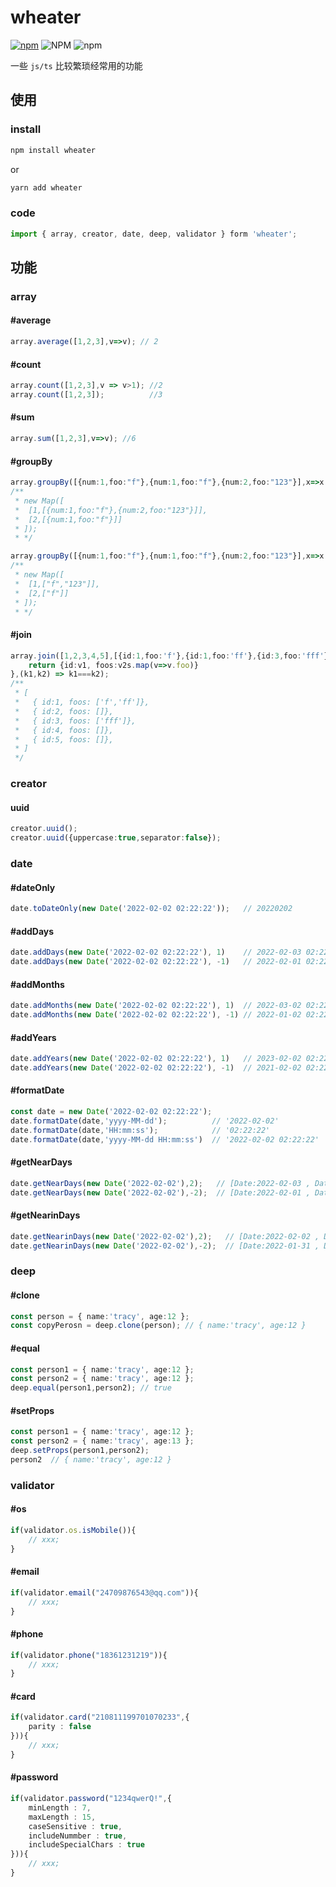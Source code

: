 # wheater
[![npm](https://img.shields.io/npm/v/wheater)](https://www.npmjs.com/package/wheater)
![NPM](https://img.shields.io/npm/l/wheater)
![npm](https://img.shields.io/npm/dw/wheater)

一些 `js/ts` 比较繁琐经常用的功能

## 使用 
### install 
```bash
npm install wheater
```
or

```bash
yarn add wheater
``` 


### code 
``` ts
import { array, creator, date, deep, validator } form 'wheater';
```
## 功能 
### array 
#### #average 
```ts
array.average([1,2,3],v=>v); // 2
```
#### #count
```ts
array.count([1,2,3],v => v>1); //2
array.count([1,2,3]);          //3
```
#### #sum
```ts
array.sum([1,2,3],v=>v); //6
```
#### #groupBy
```ts
array.groupBy([{num:1,foo:"f"},{num:1,foo:"f"},{num:2,foo:"123"}],x=>x.num);
/**
 * new Map([
 *  [1,[{num:1,foo:"f"},{num:2,foo:"123"}]],
 *  [2,[{num:1,foo:"f"}]]
 * ]);
 * */ 

array.groupBy([{num:1,foo:"f"},{num:1,foo:"f"},{num:2,foo:"123"}],x=>x.num,x=>x.foo);
/**
 * new Map([
 *  [1,["f","123"]],
 *  [2,["f"]]
 * ]);
 * */ 
```
#### #join
```ts
array.join([1,2,3,4,5],[{id:1,foo:'f'},{id:1,foo:'ff'},{id:3,foo:'fff'}],x=>x,x=>x.id,(v1,v2s)=>{
    return {id:v1, foos:v2s.map(v=>v.foo)}
},(k1,k2) => k1===k2);
/**
 * [
 *   { id:1, foos: ['f','ff']},
 *   { id:2, foos: []},
 *   { id:3, foos: ['fff']},
 *   { id:4, foos: []},
 *   { id:5, foos: []},
 * ]
 */
```


### creator 
#### uuid 
```ts
creator.uuid();
creator.uuid({uppercase:true,separator:false});
```


### date 
#### #dateOnly 
```ts
date.toDateOnly(new Date('2022-02-02 02:22:22'));   // 20220202
```
#### #addDays
```ts
date.addDays(new Date('2022-02-02 02:22:22'), 1)    // 2022-02-03 02:22:22
date.addDays(new Date('2022-02-02 02:22:22'), -1)   // 2022-02-01 02:22:22
```
#### #addMonths 
```ts
date.addMonths(new Date('2022-02-02 02:22:22'), 1)  // 2022-03-02 02:22:22
date.addMonths(new Date('2022-02-02 02:22:22'), -1) // 2022-01-02 02:22:22
```
#### #addYears 
```ts
date.addYears(new Date('2022-02-02 02:22:22'), 1)   // 2023-02-02 02:22:22
date.addYears(new Date('2022-02-02 02:22:22'), -1)  // 2021-02-02 02:22:22
```
#### #formatDate 
```ts
const date = new Date('2022-02-02 02:22:22');
date.formatDate(date,'yyyy-MM-dd');          // '2022-02-02'
date.formatDate(date,'HH:mm:ss');            // '02:22:22'
date.formatDate(date,'yyyy-MM-dd HH:mm:ss')  // '2022-02-02 02:22:22'
```
#### #getNearDays 
```ts
date.getNearDays(new Date('2022-02-02'),2);   // [Date:2022-02-03 , Date:2022-02-04]
date.getNearDays(new Date('2022-02-02'),-2);  // [Date:2022-02-01 , Date:2022-01-31]
```
#### #getNearinDays 
```ts
date.getNearinDays(new Date('2022-02-02'),2);   // [Date:2022-02-02 , Date:2022-02-03 , Date:2022-02-04]
date.getNearinDays(new Date('2022-02-02'),-2);  // [Date:2022-01-31 , Date:2022-02-01 , Date:2022-02-02]
```


### deep 
#### #clone 
```ts
const person = { name:'tracy', age:12 };
const copyPerosn = deep.clone(person); // { name:'tracy', age:12 }
```
#### #equal 
```ts
const person1 = { name:'tracy', age:12 };
const person2 = { name:'tracy', age:12 };
deep.equal(person1,person2); // true
```
#### #setProps 
```ts
const person1 = { name:'tracy', age:12 };
const person2 = { name:'tracy', age:13 }; 
deep.setProps(person1,person2);
person2  // { name:'tracy', age:12 }
```

### validator
#### #os
```ts
if(validator.os.isMobile()){
    // xxx;
}
```
#### #email
```ts
if(validator.email("24709876543@qq.com")){
    // xxx;
}
```
#### #phone
```ts
if(validator.phone("18361231219")){
    // xxx;
}
```
#### #card
```ts
if(validator.card("210811199701070233",{
    parity : false
})){
    // xxx;
}
```
#### #password
```ts
if(validator.password("1234qwerQ!",{
    minLength : 7,
    maxLength : 15,
    caseSensitive : true,
    includeNummber : true,
    includeSpecialChars : true
})){
    // xxx;
}
```
